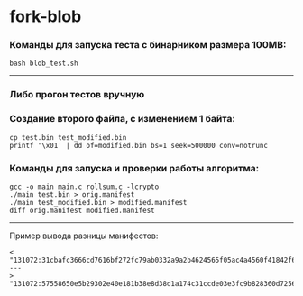 # fork-blob


### Команды для запуска теста с бинарником размера 100MB:

```
bash blob_test.sh
```
---

### Либо прогон тестов вручную

### Создание второго файла, с изменением 1 байта:

```
cp test.bin test_modified.bin
printf '\x01' | dd of=modified.bin bs=1 seek=500000 conv=notrunc
```

### Команды для запуска и проверки работы алгоритма:

```
gcc -o main main.c rollsum.c -lcrypto
./main test.bin > orig.manifest
./main test_modified.bin > modified.manifest
diff orig.manifest modified.manifest
```
---

Пример вывода разницы манифестов:

```
<   "131072:31cbafc3666cd7616bf272fc79ab0332a9a2b4624565f05ac4a4560f41842f67",
---
>   "131072:57558650e5b29302e40e181b38e8d38d1a174c31ccde03e3fc9b828360d72566",
```



